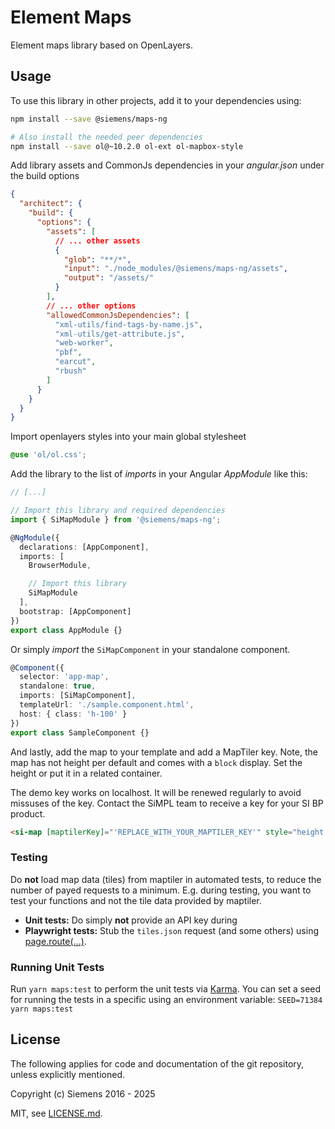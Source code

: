# Element Maps

Element maps library based on OpenLayers.

## Usage

To use this library in other projects, add it to your dependencies using:

```sh
npm install --save @siemens/maps-ng

# Also install the needed peer dependencies
npm install --save ol@~10.2.0 ol-ext ol-mapbox-style
```

Add library assets and CommonJs dependencies in your _angular.json_ under the build options

```json
{
  "architect": {
    "build": {
      "options": {
        "assets": [
          // ... other assets
          {
            "glob": "**/*",
            "input": "./node_modules/@siemens/maps-ng/assets",
            "output": "/assets/"
          }
        ],
        // ... other options
        "allowedCommonJsDependencies": [
          "xml-utils/find-tags-by-name.js",
          "xml-utils/get-attribute.js",
          "web-worker",
          "pbf",
          "earcut",
          "rbush"
        ]
      }
    }
  }
}
```

Import openlayers styles into your main global stylesheet

```scss
@use 'ol/ol.css';
```

Add the library to the list of _imports_ in your Angular _AppModule_ like this:

```ts
// [...]

// Import this library and required dependencies
import { SiMapModule } from '@siemens/maps-ng';

@NgModule({
  declarations: [AppComponent],
  imports: [
    BrowserModule,

    // Import this library
    SiMapModule
  ],
  bootstrap: [AppComponent]
})
export class AppModule {}
```

Or simply _import_ the `SiMapComponent` in your standalone component.

```ts
@Component({
  selector: 'app-map',
  standalone: true,
  imports: [SiMapComponent],
  templateUrl: './sample.component.html',
  host: { class: 'h-100' }
})
export class SampleComponent {}
```

And lastly, add the map to your template and add a MapTiler key.
Note, the map has not height per default and comes with a `block`
display. Set the height or put it in a related container.

The demo key works on localhost. It will be renewed regularly
to avoid missuses of the key. Contact the SiMPL team to receive
a key for your SI BP product.

```html
<si-map [maptilerKey]="'REPLACE_WITH_YOUR_MAPTILER_KEY'" style="height: 500px;"></si-map>
```

### Testing

Do **not** load map data (tiles) from maptiler in automated tests, to reduce the number of
payed requests to a minimum. E.g. during testing, you want to test your functions and not the
tile data provided by maptiler.

- **Unit tests:** Do simply **not** provide an API key during
- **Playwright tests:** Stub the `tiles.json` request (and some others) using [page.route(...)](playwright/e2e/simpl-element/maps/static.spec.ts).

### Running Unit Tests

Run `yarn maps:test` to perform the unit tests via [Karma](https://karma-runner.github.io).
You can set a seed for running the tests in a specific using an environment variable: `SEED=71384 yarn maps:test`

## License

The following applies for code and documentation of the git repository,
unless explicitly mentioned.

Copyright (c) Siemens 2016 - 2025

MIT, see [LICENSE.md](LICENSE.md).
